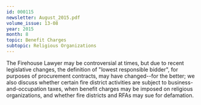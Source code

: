 ```yaml
---
id: 000115
newsletter: August_2015.pdf
volume_issue: 13-08
year: 2015
month: 8
topic: Benefit Charges
subtopic: Religious Organizations
---
```


The Firehouse Lawyer may be controversial at times, but due to recent legislative changes, the definition of "lowest responsible bidder", for purposes of procurement contracts, may have changed--for the better; we also discuss whether certain fire district activities are subject to  business-and-occupation taxes, when benefit charges may be imposed on religious organizations, and whether fire districts and RFAs may sue for defamation.